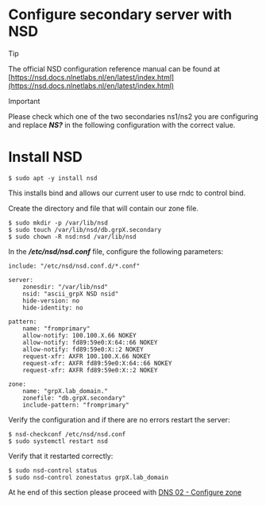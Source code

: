 # Configure secondary server with NSD

> [!TIP]
> The official NSD configuration reference manual can be found at
> [https://nsd.docs.nlnetlabs.nl/en/latest/index.html](https://nsd.docs.nlnetlabs.nl/en/latest/index.html)

> [!IMPORTANT]
> Please check which one of the two secondaries ns1/ns2 you are 
> configuring and replace ***NS?*** in the following configuration 
> with the correct value.

# Install NSD

```
$ sudo apt -y install nsd
```

This installs bind and allows our current user to use rndc to control bind.

Create the directory and file that will contain our zone file.

```
$ sudo mkdir -p /var/lib/nsd
$ sudo touch /var/lib/nsd/db.grpX.secondary
$ sudo chown -R nsd:nsd /var/lib/nsd
```

In the ***/etc/nsd/nsd.conf*** file, configure the following parameters:

```
include: "/etc/nsd/nsd.conf.d/*.conf"

server:
	zonesdir: "/var/lib/nsd"
    nsid: "ascii_grpX NSD nsid"
    hide-version: no
    hide-identity: no
    
pattern:
	name: "fromprimary"
	allow-notify: 100.100.X.66 NOKEY
	allow-notify: fd89:59e0:X:64::66 NOKEY
	allow-notify: fd89:59e0:X::2 NOKEY
	request-xfr: AXFR 100.100.X.66 NOKEY
	request-xfr: AXFR fd89:59e0:X:64::66 NOKEY
	request-xfr: AXFR fd89:59e0:X::2 NOKEY

zone:
	name: "grpX.lab_domain."
	zonefile: "db.grpX.secondary"
	include-pattern: "fromprimary"
```

Verify the configuration and if there are no errors restart the server:

```
$ nsd-checkconf /etc/nsd/nsd.conf
$ sudo systemctl restart nsd
```

Verify that it restarted correctly:

```
$ sudo nsd-control status
$ sudo nsd-control zonestatus grpX.lab_domain
```

At he end of this section please proceed with [DNS 02 - Configure zone](DNS%2002%20-%20Configure%20zone.md#setting-up-the-secondaries)
